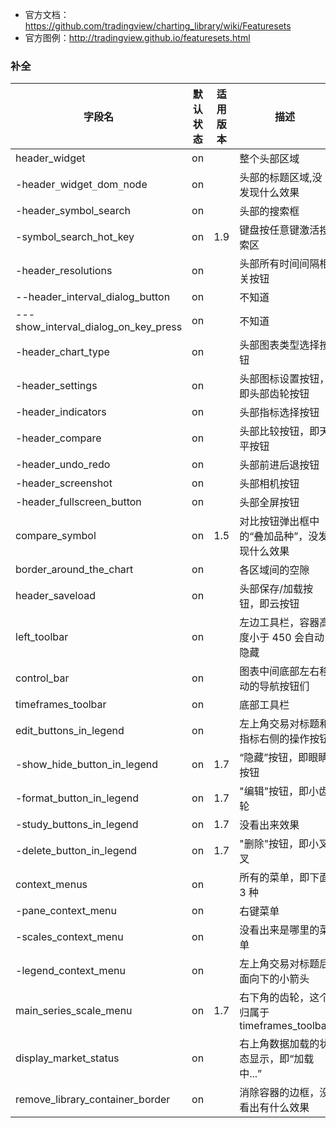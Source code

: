 - 官方文档：<a href="https://github.com/tradingview/charting_library/wiki/Featuresets" target="_blank"  rel="nofollow me noopener">https://github.com/tradingview/charting_library/wiki/Featuresets</a>
- 官方图例：<a href="http://tradingview.github.io/featuresets.html" target="_blank"  rel="nofollow me noopener">http://tradingview.github.io/featuresets.html</a>

### 补全

| 字段名                               | 默认状态 | 适用版本 | 描述                                         |
| ------------------------------------ | -------- | -------- | -------------------------------------------- |
| header_widget                        | on       |          | 整个头部区域                                 |
| -header`_`widget`_`dom`_`node        | on       |          | 头部的标题区域,没发现什么效果                |
| -header_symbol_search                | on       |          | 头部的搜索框                                 |
| -symbol_search_hot_key               | on       | 1.9      | 键盘按任意键激活搜索区                       |
| -header_resolutions                  | on       |          | 头部所有时间间隔相关按钮                     |
| --header_interval_dialog_button      | on       |          | 不知道                                       |
| ---show_interval_dialog_on_key_press | on       |          | 不知道                                       |
| -header_chart_type                   | on       |          | 头部图表类型选择按钮                         |
| -header_settings                     | on       |          | 头部图标设置按钮，即头部齿轮按钮             |
| -header_indicators                   | on       |          | 头部指标选择按钮                             |
| -header_compare                      | on       |          | 头部比较按钮，即天平按钮                     |
| -header_undo_redo                    | on       |          | 头部前进后退按钮                             |
| -header_screenshot                   | on       |          | 头部相机按钮                                 |
| -header_fullscreen_button            | on       |          | 头部全屏按钮                                 |
| compare_symbol                       | on       | 1.5      | 对比按钮弹出框中的“叠加品种”，没发现什么效果 |
| border_around_the_chart              | on       |          | 各区域间的空隙                               |
| header_saveload                      | on       |          | 头部保存/加载按钮，即云按钮                  |
| left_toolbar                         | on       |          | 左边工具栏，容器高度小于 450 会自动隐藏      |
| control_bar                          | on       |          | 图表中间底部左右移动的导航按钮们             |
| timeframes_toolbar                   | on       |          | 底部工具栏                                   |
| edit_buttons_in_legend               | on       |          | 左上角交易对标题和指标右侧的操作按钮         |
| -show_hide_button_in_legend          | on       | 1.7      | “隐藏”按钮，即眼睛按钮                       |
| -format_button_in_legend             | on       | 1.7      | "编辑"按钮，即小齿轮                         |
| -study_buttons_in_legend             | on       | 1.7      | 没看出来效果                                 |
| -delete_button_in_legend             | on       | 1.7      | "删除"按钮，即小叉叉                         |
| context_menus                        | on       |          | 所有的菜单，即下面 3 种                      |
| -pane_context_menu                   | on       |          | 右键菜单                                     |
| -scales_context_menu                 | on       |          | 没看出来是哪里的菜单                         |
| -legend_context_menu                 | on       |          | 左上角交易对标题后面向下的小箭头             |
| main_series_scale_menu               | on       | 1.7      | 右下角的齿轮，这个归属于 timeframes_toolbar  |
| display_market_status                | on       |          | 右上角数据加载的状态显示，即“加载中...”      |
| remove_library_container_border      | on       |          | 消除容器的边框，没看出有什么效果             |
